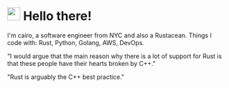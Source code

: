# <img src="https://emojis.slackmojis.com/emojis/images/1531849430/4246/blob-sunglasses.gif?1531849430" width="30"/> Hello there!

I'm cairo, a software engineer from NYC and also a Rustacean.
Things I code with: Rust, Python, Golang, AWS, DevOps.

"I would argue that the main reason why there is a lot of support for Rust is that these people have their hearts broken by C++." 

"Rust is arguably the C++ best practice."

